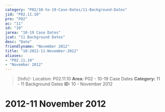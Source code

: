 ```yaml
---
category: "P02/10-to-19-Case-Dates/11-Background-Dates"
jid: "P02.11.10"
pro: "P02"
ac: "11"
id: "10"
jarea: "10-19 Case Dates"
jcat: "11 Background Dates"
desc: "Date"
friendlyname: "November 2012"
title: "10-2012-11-November-2012"
aliases: 
- "P02.11.10"
- "November 2012"
---
```

>[!info]- Location: P02.11.10
>**Area:** P02 - 10-19 Case Dates
>**Category:** 11 - 11 Background Dates
>**ID:** 10 - November 2012

# 2012-11 November 2012
